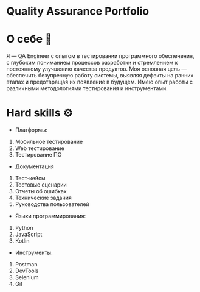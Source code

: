 # Quality Assurance Portfolio

# О себе 👋
Я — QA Engineer с опытом в тестировании программного обеспечения, с глубоким пониманием процессов разработки и стремлением к постоянному улучшению качества продуктов. Моя основная цель — обеспечить безупречную работу системы, выявляя дефекты на ранних этапах и предотвращая их появление в будущем.
Имею опыт работы с различными методологиями тестирования и инструментами.

# Hard skills ⚙
* Платформы:
1. Мобильное тестирование
2. Web тестирование
3. Тестирование ПО
* Документация
1. Тест-кейсы
  2. Тестовые сценарии
  3. Отчеты об ошибках
  4. Технические задания
  5. Руководства пользователей
* Языки программирования:
1. Python
2. JavaScript
3. Kotlin
* Инструменты:
1. Postman
2. DevTools
3. Selenium
4. Git
